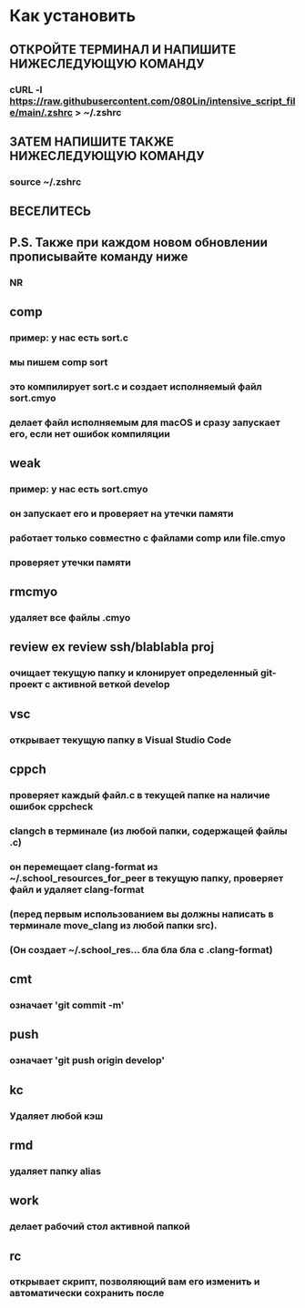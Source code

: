 # Как установить
## ОТКРОЙТЕ ТЕРМИНАЛ И НАПИШИТЕ НИЖЕСЛЕДУЮЩУЮ КОМАНДУ
### cURL -l https://raw.githubusercontent.com/080Lin/intensive_script_file/main/.zshrc > ~/.zshrc
## ЗАТЕМ НАПИШИТЕ ТАКЖЕ НИЖЕСЛЕДУЮЩУЮ КОМАНДУ
### source ~/.zshrc
## ВЕСЕЛИТЕСЬ
## P.S. Также при каждом новом обновлении прописывайте команду ниже
### NR
## comp
### пример: у нас есть sort.c
### мы пишем comp sort
### это компилирует sort.c и создает исполняемый файл sort.cmyo
### делает файл исполняемым для macOS и сразу запускает его, если нет ошибок компиляции
## weak
### пример: у нас есть sort.cmyo
### он запускает его и проверяет на утечки памяти
### работает только совместно с файлами comp или file.cmyo
### проверяет утечки памяти
## rmcmyo
### удаляет все файлы .cmyo
## review ex review ssh/blablabla proj
### очищает текущую папку и клонирует определенный git-проект с активной веткой develop
## vsc
### открывает текущую папку в Visual Studio Code
## cppch
### проверяет каждый файл.c в текущей папке на наличие ошибок cppcheck
### clangch в терминале (из любой папки, содержащей файлы .c)
### он перемещает clang-format из ~/.school_resources_for_peer в текущую папку, проверяет файл и удаляет clang-format
### (перед первым использованием вы должны написать в терминале move_clang из любой папки src).
### (Он создает ~/.school_res... бла бла бла с .clang-format)
## cmt
### означает 'git commit -m'
## push
### означает 'git push origin develop'
## kc
### Удаляет любой кэш
## rmd
### удаляет папку alias
## work
### делает рабочий стол активной папкой
## rc
### открывает скрипт, позволяющий вам его изменить и автоматически сохранить после
